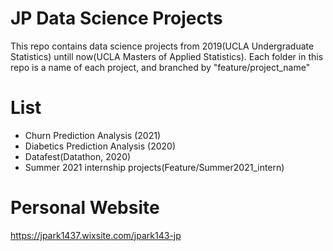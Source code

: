 # JP Data Science Projects
This repo contains data science projects from 2019(UCLA Undergraduate Statistics) untill now(UCLA Masters of Applied Statistics). 
Each folder in this repo is a name of each project, and branched by "feature/project_name" 

# List
- Churn Prediction Analysis (2021)
- Diabetics Prediction Analysis (2020)
- Datafest(Datathon, 2020)
- Summer 2021 internship projects(Feature/Summer2021_intern)

# Personal Website
https://jpark1437.wixsite.com/jpark143-jp
